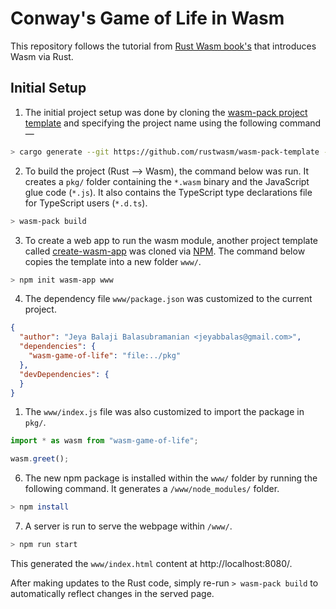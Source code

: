 # Conway's Game of Life in Wasm

This repository follows the tutorial from [Rust Wasm book's](https://rustwasm.github.io/docs/book/) that introduces Wasm via Rust.


## Initial Setup

1. The initial project setup was done by cloning the [wasm-pack project template](https://github.com/rustwasm/rust-webpack-template) and specifying the project name using the following command—

```sh
> cargo generate --git https://github.com/rustwasm/wasm-pack-template --name wasm-game-of-life
```

2. To build the project (Rust --> Wasm), the command below was run. It creates a `pkg/` folder containing the `*.wasm` binary and the JavaScript glue code (`*.js`). It also contains the TypeScript type declarations file for TypeScript users (`*.d.ts`).

```sh
> wasm-pack build
```

3. To create a web app to run the wasm module, another project template called [create-wasm-app](https://github.com/rustwasm/create-wasm-app) was cloned via [NPM](https://www.npmjs.com/package/create-wasm-app). The command below copies the template into a new folder `www/`.

```sh
> npm init wasm-app www
```

4. The dependency file `www/package.json` was customized to the current project.

```json
{
  "author": "Jeya Balaji Balasubramanian <jeyabbalas@gmail.com>",
  "dependencies": {
    "wasm-game-of-life": "file:../pkg"
  },
  "devDependencies": {
  }
}
```

1. The `www/index.js` file was also customized to import the package in `pkg/`.

```js
import * as wasm from "wasm-game-of-life";

wasm.greet();
```

6. The new npm package is installed within the `www/` folder by running the following command. It generates a `/www/node_modules/` folder.

```sh
> npm install
```

7. A server is run to serve the webpage within `/www/`.

```sh
> npm run start
```

This generated the `www/index.html` content at http://localhost:8080/.

After making updates to the Rust code, simply re-run `> wasm-pack build` to automatically reflect changes in the served page.
